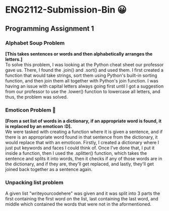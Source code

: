 # ENG2112-Submission-Bin :grinning:
## Programming Assignment 1
### Alphabet Soup Problem
<strong>[This takes sentences or words and then alphabetically arranges the letters.]<br></strong>
To solve this problem, I was looking at the Python cheat sheet our professor gave us. There, I found the .join() and .sort() and used them. I first created a function that would take strings, sort them using Python's built-in sorting function, and then join them all together with Python's join function. I was having an issue with capital letters always going first until I got a suggestion from our professor to use the .lower() function to lowercase all letters, and thus, the problem was solved.

### Emoticon Problem :thinking:
<strong>[From a set list of words in a dictionary, if an appropriate word is found, it is replaced by an emoticon :D].<br></strong>
We were tasked with creating a function where it is given a sentence, and if there is an appropriate word found in that sentence from the dictionary, it would replace that with an emoticon. Firstly, I created a dictionary where I just put keywords and faces I could think of. Once I've done that, I put it inside a function, then I used the .splitter() function, which takes the sentence and splits it into words, then it checks if any of those words are in the dictionary, and if they are, they'll get replaced, and lastly, they'll get joined back together as a sentence again.

### Unpacking list problem
A given list "writeyourcodehere" was given and it was split into 3 parts the first containing the first word on the list, last containing the last word, and middle which contained the words that were not in the aformentioned.
